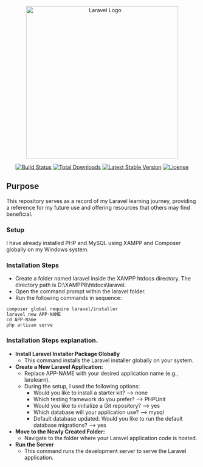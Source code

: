 <p align="center">
    <a href="https://laravel.com" target="_blank">
        <img src="https://raw.githubusercontent.com/laravel/art/master/logo-lockup/5%20SVG/2%20CMYK/1%20Full%20Color/laravel-logolockup-cmyk-red.svg" width="400" alt="Laravel Logo">
    </a>
</p>

<p align="center">
    <a href="https://github.com/laravel/framework/actions"><img src="https://github.com/laravel/framework/workflows/tests/badge.svg" alt="Build Status"></a>
    <a href="https://packagist.org/packages/laravel/framework"><img src="https://img.shields.io/packagist/dt/laravel/framework" alt="Total Downloads"></a>
    <a href="https://packagist.org/packages/laravel/framework"><img src="https://img.shields.io/packagist/v/laravel/framework" alt="Latest Stable Version"></a>
    <a href="https://packagist.org/packages/laravel/framework"><img src="https://img.shields.io/packagist/l/laravel/framework" alt="License"></a>
</p>

## Purpose

This repository serves as a record of my Laravel learning journey, providing a reference for my future use and offering resources that others may find beneficial.

### Setup

I have already installed PHP and MySQL using XAMPP and Composer globally on my Windows system.

### Installation Steps

- Create a folder named laravel inside the XAMPP htdocs directory. The directory path is D:\XAMPP8\htdocs\laravel.
- Open the command prompt within the laravel folder.
- Run the following commands in sequence:

```
composer global require laravel/installer
laravel new APP-NAME
cd APP-Name
php artisan serve
```

### Installation Steps explanation.
- **Install Laravel Installer Package Globally**
    - This command installs the Laravel installer globally on your system.
- **Create a New Laravel Application:**
    - Replace APP-NAME with your desired application name (e.g., laralearn).
    - During the setup, I used the following options:
        - Would you like to install a starter kit?                                            --> none
        - Which testing framework do you prefer?                                              --> PHPUnit
        - Would you like to initialize a Git repository?                                      --> yes
        - Which database will your application use?                                           --> mysql
        - Default database updated. Would you like to run the default database migrations?    --> yes
- **Move to the Newly Created Folder:**
    - Navigate to the folder where your Laravel application code is hosted.
- **Run the Server**
    - This command runs the development server to serve the Laravel application.



